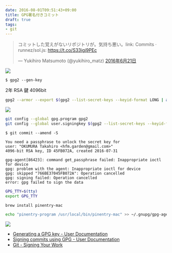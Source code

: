 ```yaml
---
date: 2016-08-01T09:51:43+09:00
title: GPG署名付きコミット
draft: true
tags:
- git
---
```


<blockquote class="twitter-tweet" data-lang="ja"><p lang="ja" dir="ltr">コミットした覚えがないリポジトリが。気持ち悪い。link: Commits · runnez/sol.js: <a href="https://t.co/S33igj9PEc">https://t.co/S33igj9PEc</a></p>&mdash; Yukihiro Matsumoto (@yukihiro_matz) <a href="https://twitter.com/yukihiro_matz/status/745256966679732224">2016年6月21日</a></blockquote>
<script async src="//platform.twitter.com/widgets.js" charset="utf-8"></script>

![](/images/2016/08/01/new-gpg-key.png)


```console
$ gpg2 --gen-key
```

2年 RSA 鍵 4096bit

```sh
gpg2 --armor --export $(gpg2 --list-secret-keys --keyid-format LONG | awk '$1~/^sec$/ {print $2}' | sed -E 's@.+/@@') | pbcopy
```

![](/images/2016/08/01/add-gpg-key.png)

```sh
git config --global gpg.program gpg2
git config --global user.signingkey $(gpg2 --list-secret-keys --keyid-format LONG | awk '$1~/^sec$/ {print $2}' | sed -E 's@.+/@@')
```

```console
$ git commit --amend -S

You need a passphrase to unlock the secret key for
user: "OKUMURA Takahiro <hfm.garden@gmail.com>"
4096-bit RSA key, ID 45FB072A, created 2016-07-31

gpg-agent[86423]: command get_passphrase failed: Inappropriate ioctl for device
gpg: problem with the agent: Inappropriate ioctl for device
gpg: skipped "766BE37045FB072A": Operation cancelled
gpg: signing failed: Operation cancelled
error: gpg failed to sign the data
```

```sh
GPG_TTY=$(tty)
export GPG_TTY
```

```sh
brew install pinentry-mac

echo "pinentry-program /usr/local/bin/pinentry-mac" >> ~/.gnupg/gpg-agent.conf
```

![](/images/2016/08/01/verified.png)

- [Generating a GPG key \- User Documentation](https://help.github.com/articles/generating-a-gpg-key/)
- [Signing commits using GPG \- User Documentation](https://help.github.com/articles/signing-commits-using-gpg/)
- [Git \- Signing Your Work](https://git-scm.com/book/en/v2/Git-Tools-Signing-Your-Work)
